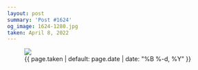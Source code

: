 ```yaml
---
layout: post
summary: 'Post #1624'
og_image: 1624-1280.jpg
taken: April 8, 2022
---
```


<figure class="post">
<img sizes="(min-width: 700px) 50vw, calc(100vw - 2rem)" src="{{ site.assets_url }}/1624-640.jpg" srcset="{{ site.assets_url }}/1624-320.jpg 320w, {{ site.assets_url }}/1624-640.jpg 640w, {{ site.assets_url }}/1624-960.jpg 960w, {{ site.assets_url }}/1624-1280.jpg 1280w"/>
<figcaption>
<time>{{ page.taken | default: page.date | date: "%B %-d, %Y" }}</time>
</figcaption>
</figure>
